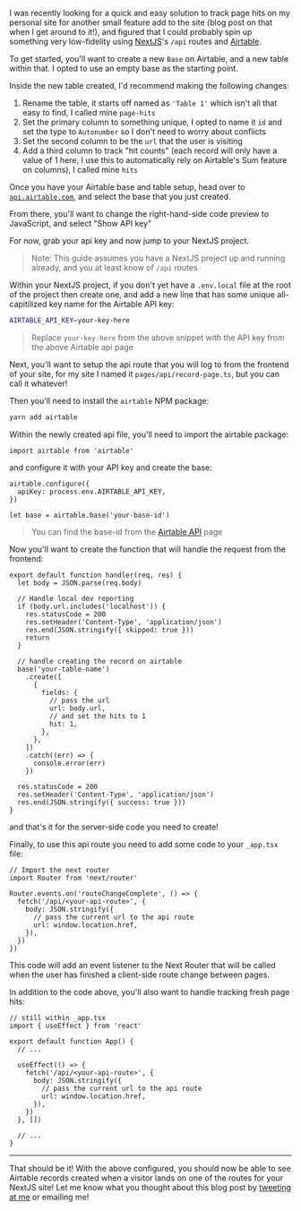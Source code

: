 I was recently looking for a quick and easy solution to track page hits on my
personal site for another small feature add to the site (blog post on that when
I get around to it!), and figured that I could probably spin up something very
low-fidelity using [NextJS](https://nextjs.org)'s `/api` routes and
[Airtable](https://airtable.com).

To get started, you'll want to create a new `Base` on Airtable, and a new table
within that. I opted to use an empty base as the starting point.

Inside the new table created, I'd recommend making the following changes:

1. Rename the table, it starts off named as `'Table 1'` which isn't all that
   easy to find, I called mine `page-hits`
2. Set the primary column to something unique, I opted to name it `id` and set
   the type to `Autonumber` so I don't need to worry about conflicts
3. Set the second column to be the `url` that the user is visiting
4. Add a third column to track "hit counts" (each record will only have a value
   of 1 here, I use this to automatically rely on Airtable's Sum feature on
   columns), I called mine `hits`

Once you have your Airtable base and table setup, head over to
[`api.airtable.com`](https://api.airtable.com), and select the base that you
just created.

From there, you'll want to change the right-hand-side code preview to
JavaScript, and select "Show API key"

For now, grab your api key and now jump to your NextJS project.

> Note: This guide assumes you have a NextJS project up and running already, and
> you at least know of `/api` routes

Within your NextJS project, if you don't yet have a `.env.local` file at the
root of the project then create one, and add a new line that has some unique
all-capitilized key name for the Airtable API key:

```bash
AIRTABLE_API_KEY=your-key-here
```

> Replace `your-key-here` from the above snippet with the API key from the above
> Airtable api page

Next, you'll want to setup the api route that you will log to from the frontend
of your site, for my site I named it `pages/api/record-page.ts`, but you can
call it whatever!

Then you'll need to install the `airtable` NPM package:

```bash
yarn add airtable
```

Within the newly created api file, you'll need to import the airtable package:

```tsx
import airtable from 'airtable'
```

and configure it with your API key and create the base:

```tsx
airtable.configure({
  apiKey: process.env.AIRTABLE_API_KEY,
})

let base = airtable.base('your-base-id')
```

> You can find the base-id from the [Airtable API](https://api.airtable.com)
> page

Now you'll want to create the function that will handle the request from the
frontend:

```tsx
export default function handler(req, res) {
  let body = JSON.parse(req.body)

  // Handle local dev reporting
  if (body.url.includes('localhost')) {
    res.statusCode = 200
    res.setHeader('Content-Type', 'application/json')
    res.end(JSON.stringify({ skipped: true }))
    return
  }

  // handle creating the record on airtable
  base('your-table-name')
    .create([
      {
        fields: {
          // pass the url
          url: body.url,
          // and set the hits to 1
          hit: 1,
        },
      },
    ])
    .catch((err) => {
      console.error(err)
    })

  res.statusCode = 200
  res.setHeader('Content-Type', 'application/json')
  res.end(JSON.stringify({ success: true }))
}
```

and that's it for the server-side code you need to create!

Finally, to use this api route you need to add some code to your `_app.tsx`
file:

```tsx
// Import the next router
import Router from 'next/router'

Router.events.on('routeChangeComplete', () => {
  fetch('/api/<your-api-route>', {
    body: JSON.stringify({
      // pass the current url to the api route
      url: window.location.href,
    }),
  })
})
```

This code will add an event listener to the Next Router that will be called when
the user has finished a client-side route change between pages.

In addition to the code above, you'll also want to handle tracking fresh page
hits:

```tsx
// still within _app.tsx
import { useEffect } from 'react'

export default function App() {
  // ...

  useEffect(() => {
    fetch('/api/<your-api-route>', {
      body: JSON.stringify({
        // pass the current url to the api route
        url: window.location.href,
      }),
    })
  }, [])

  // ...
}
```

<Spacer />

---

<!-- prettier-ignore -->
That should be it! With the above configured, you should now be able to see
Airtable records created when a visitor lands on one of the routes for your
NextJS site! Let me know what you thought about this blog post by
[tweeting at me](https://twitter.com/immatthamlin) or <ExternalLink href="mailto:matthewjameshamlin@gmail.com?subject=NextJS Analytics with Airtable">emailing
me</ExternalLink>!
